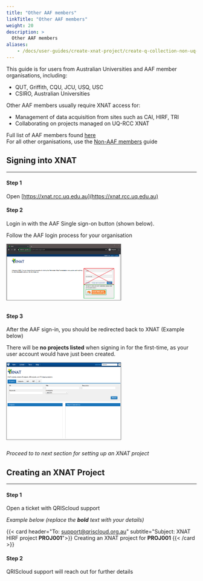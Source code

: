 ```yaml
---
title: "Other AAF members"
linkTitle: "Other AAF members"
weight: 20
description: >
  Other AAF members
aliases:
    - /docs/user-guides/create-xnat-project/create-q-collection-non-uq-users
---
```


This guide is for users from Australian Universities and AAF member organisations, including:
- QUT, Griffith, CQU, JCU, USQ, USC
- CSIRO, Australian Universities

Other AAF members usually require XNAT access for: 
- Management of data acquisition from sites such as CAI, HIRF, TRI
- Collaborating on projects managed on UQ-RCC XNAT

Full list of AAF members found [here](https://aaf.edu.au/subscribers)<br>
For all other organisations, use the [Non-AAF members](/docs/user-guides/getting-started/non-aaf-members) guide

## Signing into XNAT
---
#### Step 1
Open [https://xnat.rcc.uq.edu.au](https://xnat.rcc.uq.edu.au)

#### Step 2
Login in with the AAF Single sign-on button (shown below).

Follow the AAF login process for your organisation

<img src="/docs/user-guides/getting-started/xnat-aaf-login-page.png" width="60%" height="30%" style="border: 1px solid grey; margin-bottom:10px">

#### Step 3

After the AAF sign-in, you should be redirected back to XNAT (Example below)

There will be **no projects listed** when signing in for the first-time, as your user account would have just been created.

<img src="/docs/user-guides/getting-started//xnat-signed-in.png" width="60%" height="30%" style="border: 1px solid grey; margin-bottom:10px">

_Proceed to to next section for setting up an XNAT project_

## Creating an XNAT Project
---
#### Step 1
Open a ticket with QRIScloud support

_Example below (replace the **bold** text with your details)_

{{< card header="To: support@qriscloud.org.au" subtitle="Subject: XNAT HIRF project **PROJ001**">}}
Creating an XNAT project for **PROJ001**
{{< /card >}}

#### Step 2
QRIScloud support will reach out for further details